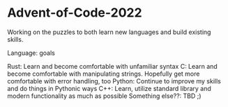 # Advent-of-Code-2022

Working on the puzzles to both learn new languages and build existing skills.

Language: goals

Rust: Learn and become comfortable with unfamiliar syntax
C: Learn and become comfortable with manipulating strings. Hopefully get more comfortable with error handling, too 
Python: Continue to improve my skills and do things in Pythonic ways
C++: Learn, utilize standard library and modern functionality as much as possible
Something else??: TBD ;)
